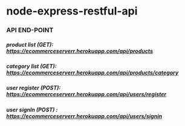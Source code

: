 # node-express-restful-api

### API END-POINT

##### product list (GET): https://ecommerceserverr.herokuapp.com/api/products
##### category list (GET): https://ecommerceserverr.herokuapp.com/api/products/category
##### user register (POST): https://ecommerceserverr.herokuapp.com/api/users/register
##### user signIn (POST) : https://ecommerceserverr.herokuapp.com/api/users/signin
